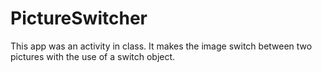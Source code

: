# PictureSwitcher

This app was an activity in class. It makes the image switch between two pictures with the use of a switch object.
